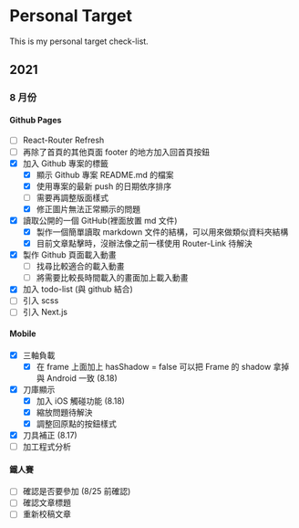 # Personal Target
This is my personal target check-list.

## 2021
### 8 月份
#### Github Pages
- [ ] React-Router Refresh
- [ ] 再除了首頁的其他頁面 footer 的地方加入回首頁按鈕
- [x] 加入 Github 專案的標籤
  - [x] 顯示 Github 專案 README.md 的檔案
  - [x] 使用專案的最新 push 的日期依序排序
  - [ ] 需要再調整版面樣式
  - [x] 修正圖片無法正常顯示的問題
- [X] 讀取公開的一個 GitHub(裡面放置 md 文件)
  - [X] 製作一個簡單讀取 markdown 文件的結構，可以用來做類似資料夾結構
  - [x] 目前文章點擊時，沒辦法像之前一樣使用 Router-Link 待解決
- [x] 製作 Github 頁面載入動畫
  - [ ] 找尋比較適合的載入動畫
  - [ ] 將需要比較長時間載入的畫面加上載入動畫 
- [x] 加入 todo-list (與 github 結合)
- [ ] 引入 scss
- [ ] 引入 Next.js

#### Mobile
- [x] 三軸負載
  - [x] 在 frame 上面加上 hasShadow = false 可以把 Frame 的 shadow 拿掉與 Android 一致 (8.18)
- [x] 刀庫顯示
  - [x] 加入 iOS 觸碰功能 (8.18)
  - [x] 縮放問題待解決
  - [x] 調整回原點的按鈕樣式
- [x] 刀具補正 (8.17)
- [ ] 加工程式分析

#### 鐵人賽
- [ ] 確認是否要參加 (8/25 前確認)
- [ ] 確認文章標題
- [ ] 重新校稿文章
